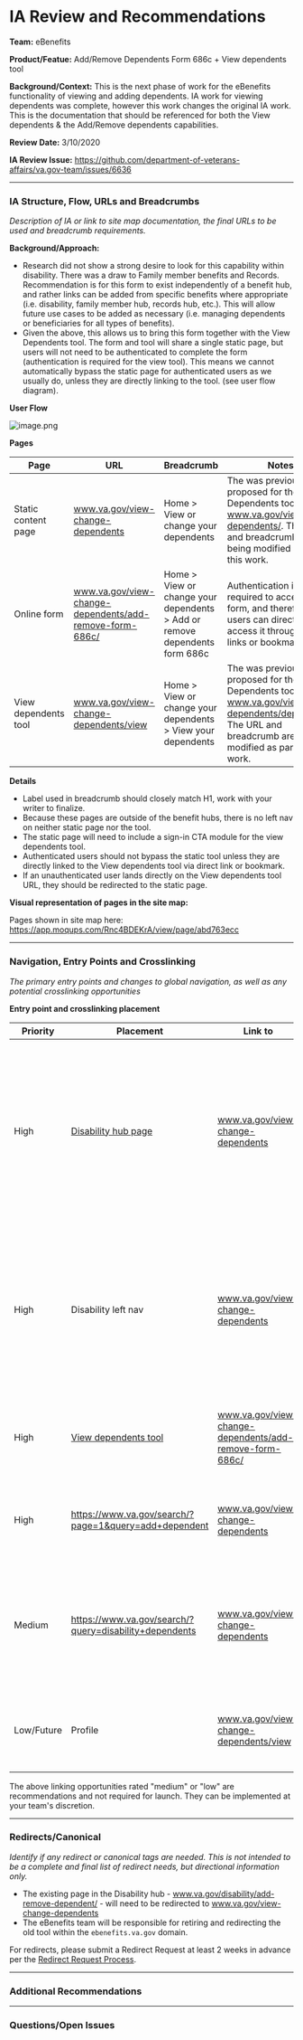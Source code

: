 # IA Review and Recommendations

**Team:** eBenefits

**Product/Featue:** Add/Remove Dependents Form 686c + View dependents tool

**Background/Context:** This is the next phase of work for the eBenefits functionality of viewing and adding dependents.  IA work for viewing dependents was complete, however this work changes the original IA work.  This is the documentation that should be referenced for both the View dependents & the Add/Remove dependents capabilities. 

**Review Date:** 3/10/2020

**IA Review Issue:** https://github.com/department-of-veterans-affairs/va.gov-team/issues/6636

<hr>

### IA Structure, Flow, URLs and Breadcrumbs <br>  
*Description of IA or link to site map documentation, the final URLs to be used and breadcrumb requirements.*

**Background/Approach:**
- Research did not show a strong desire to look for this capability within disability.  There was a draw to Family member benefits and Records.  Recommendation is for this form to exist independently of a benefit hub, and rather links can be added from specific benefits where appropriate (i.e. disability, family member hub, records hub, etc.). This will allow future use cases to be added as necessary (i.e. managing dependents or beneficiaries for all types of benefits). 
- Given the above, this allows us to bring this form together with the View Dependents tool.  The form and tool will share a single static page,  but users will not need to be authenticated to complete the form (authentication is required for the view tool). This means we cannot automatically bypass the static page for authenticated users as we usually do, unless they are directly linking to the tool. (see user flow diagram). 

**User Flow**

![image.png](https://images.zenhubusercontent.com/59ca6a73b0222d5de4792f1d/04316e24-409e-4257-9439-c259a95fd5ec)


**Pages**

Page | URL | Breadcrumb | Notes
--- | --- | --- | ---
Static content page | www.va.gov/view-change-dependents  | Home > View or change your dependents  | The was previously proposed for the View Dependents tool as www.va.gov/view-dependents/. The URL and breadcrumb are being modified as part of this work.   
Online form | www.va.gov/view-change-dependents/add-remove-form-686c/ | Home > View or change your dependents > Add or remove dependents form 686c | Authentication is not required to access this form, and therefore users can directly access it through direct links or bookmarks. 
View dependents tool | www.va.gov/view-change-dependents/view | Home > View or change your dependents > View your dependents | The was previously proposed for the View Dependents tool as www.va.gov/view-dependents/dependents. The URL and breadcrumb are being modified as part of this work. 

**Details**
- Label used in breadcrumb should closely match H1, work with your writer to finalize. 
- Because these pages are outside of the benefit hubs, there is no left nav on neither static page nor the tool.
- The static page will need to include a sign-in CTA module for the view dependents tool. 
- Authenticated users should not bypass the static tool unless they are directly linked to the View dependents tool via direct link or bookmark.
- If an unauthenticated user lands directly on the View dependents tool URL, they should be redirected to the static page.  

**Visual representation of pages in the site map:** 

Pages shown in site map here: https://app.moqups.com/Rnc4BDEKrA/view/page/abd763ecc

<hr>

### Navigation, Entry Points and Crosslinking
*The primary entry points and changes to global navigation, as well as any potential crosslinking opportunities*

**Entry point and crosslinking placement**

Priority | Placement | Link to | Description
--- | --- | --- | ---
High | [Disability hub page](https://www.va.gov/disability/) |  www.va.gov/view-change-dependents |The existing "Add or remove dependents" link should be updated to point to the new static page to "View or change dependents".  Update the link label and teaser text as appropriate. Placement is the same as it currently is. 
High | Disability left nav |  www.va.gov/view-change-dependents | The existing "Add or remove dependents" link should be updated to point to the new static page to "View or change dependents".  Update the link label as appropriate. Placement is the same as it currently is. 
High | [View dependents tool](www.va.gov/view-change-dependents/view) |  www.va.gov/view-change-dependents/add-remove-form-686c/ |The tool should include a link to Add or Remove dependents and take the user directly to the form. 
High | https://www.va.gov/search/?page=1&query=add+dependent | www.va.gov/view-change-dependents | Change item in top recommendations section for "add dependents" query to point to new page
Medium | https://www.va.gov/search/?query=disability+dependents | www.va.gov/view-change-dependents | Add to top recommendations section for additional key searches such as: "disability dependents", "my dependents", "remove dependents".
Low/Future | Profile  | www.va.gov/view-change-dependents/view | Look at future opportunities to test user response to placement within the profile experience. 

The above linking opportunities rated "medium" or "low" are recommendations and not required for launch.  They can be implemented at your team's discretion.

<hr>

### Redirects/Canonical <br>
*Identify if any redirect or canonical tags are needed.  This is not intended to be a complete and final list of redirect needs, but directional information only.*  

- The existing page in the Disability hub - www.va.gov/disability/add-remove-dependent/ - will need to be redirected to  www.va.gov/view-change-dependents
- The eBenefits team will be responsible for retiring and redirecting the old tool within the `ebenefits.va.gov` domain. 

For redirects, please submit a Redirect Request at least 2 weeks in advance per the [Redirect Request Process](https://github.com/department-of-veterans-affairs/va.gov-team/blob/master/platform/information-architecture/request-redirect.md).

<hr>

### Additional Recommendations

<hr>

### Questions/Open Issues


